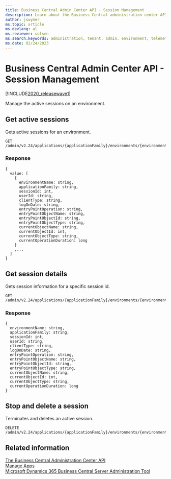 ```yaml
---
title: Business Central Admin Center API - Session Management
description: Learn about the Business Central administration center API.
author: jswymer
ms.topic: article
ms.devlang: al
ms.reviewer: solsen
ms.search.keywords: administration, tenant, admin, environment, telemetry
ms.date: 02/24/2023
---
```


# Business Central Admin Center API - Session Management

[!INCLUDE[2020_releasewave1](../includes/2020_releasewave1.md)]

Manage the active sessions on an environment.

## Get active sessions

Gets active sessions for an environment.

```
GET /admin/v2.24/applications/{applicationFamily}/environments/{environmentName}/sessions
```

### Response
```
{
  value: [
    {
      environmentName: string,
      applicationFamily: string,
      sessionId: int,
      userId: string,
      clientType: string,
      logOnDate: string,
      entryPointOperation: string,
      entryPointObjectName: string,
      entryPointObjectId: string,
      entryPointObjectType: string,
      currentObjectName: string,
      currentObjectId: int,
      currentObjectType: string,
      currentOperationDuration: long
    }
    ,...
  ]
}
```

## Get session details

Gets session information for a specific session id.

```
GET /admin/v2.24/applications/{applicationFamily}/environments/{environmentName}/sessions/{sessionId}
```

### Response

```
{
  environmentName: string,
  applicationFamily: string,
  sessionId: int,
  userId: string,
  clientType: string,
  logOnDate: string,
  entryPointOperation: string,
  entryPointObjectName: string,
  entryPointObjectId: string,
  entryPointObjectType: string,
  currentObjectName: string,
  currentObjectId: int,
  currentObjectType: string,
  currentOperationDuration: long
}
```

## Stop and delete a session

Terminates and deletes an active session.

```
DELETE /admin/v2.24/applications/{applicationFamily}/environments/{environmentName}/sessions/{sessionId}
```

## Related information

[The Business Central Administration Center API](administration-center-api.md)  
[Manage Apps](tenant-admin-center-manage-apps.md)  
[Microsoft Dynamics 365 Business Central Server Administration Tool](administration-tool.md) 
